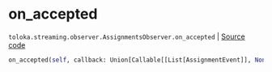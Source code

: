 # on_accepted
`toloka.streaming.observer.AssignmentsObserver.on_accepted` | [Source code](https://github.com/Toloka/toloka-kit/blob/v1.2.3/src/streaming/observer.py#L400)

```python
on_accepted(self, callback: Union[Callable[[List[AssignmentEvent]], None], Callable[[List[AssignmentEvent]], Awaitable[None]]])
```

